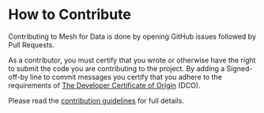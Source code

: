 # How to Contribute

Contributing to Mesh for Data is done by opening GitHub issues followed by Pull Requests.

As a contributor, you must certify that you wrote or otherwise have the right to submit the code you are contributing to the project. 
By adding a Signed-off-by line to commit messages you certify that you adhere to the requirements of [The Developer Certificate of Origin](https://developercertificate.org) (DCO).

Please read the [contribution guidelines](https://mesh-for-data.github.io/mesh-for-data/dev/contribute/) for full details.